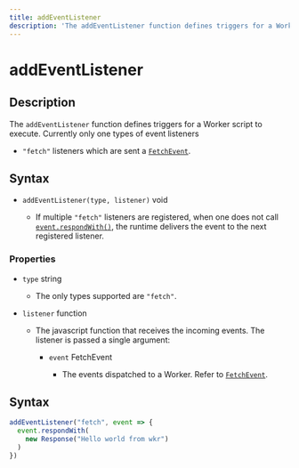 ```yaml
---
title: addEventListener
description: 'The addEventListener function defines triggers for a Worker script to execute. '
---
```

# addEventListener

## Description

The `addEventListener` function defines triggers for a Worker script to execute. Currently only one types of event listeners 
- `"fetch"` listeners which are sent a [`FetchEvent`](/runtime/fetch-event).

## Syntax

- <Code>addEventListener(type, listener)</Code> <Type>void</Type>

  - If multiple `"fetch"` listeners are registered, when one does not call [`event.respondWith()`](/runtime/fetch-event#methods), the runtime delivers the event to the next registered listener.

### Properties

- `type` <Type>string</Type>
  - The only types supported are `"fetch"`.

- `listener` <Type>function</Type>
  - The javascript function that receives the incoming events. The listener is passed a single argument:


    - `event` <Type>FetchEvent</Type>

      - The events dispatched to a Worker. Refer to [`FetchEvent`](/runtime/fetch-event).


## Syntax

```js
addEventListener("fetch", event => {
  event.respondWith(
    new Response("Hello world from wkr")
  )
})
```

